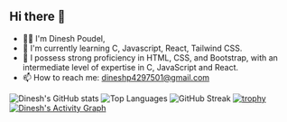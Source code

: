 ## Hi there 👋<br>
- 🙋🏾 I'm Dinesh Poudel, <br>
- 🌱 I'm currently learning C, Javascript, React, Tailwind CSS. <br>
- 🔭 I possess strong proficiency in HTML, CSS, and Bootstrap, with an intermediate level of expertise in C, JavaScript and React.
- 📫 How to reach me: dineshp4297501@gmail.com <br>

![Dinesh's GitHub stats](https://github-readme-stats.vercel.app/api?username=dineshpoudel&show_icons=true&theme=radical)
![Top Languages](https://github-readme-stats.vercel.app/api/top-langs/?username=dineshpoudel&layout=compact&theme=radical)
![GitHub Streak](https://streak-stats.demolab.com/?user=dineshpoudel&theme=radical)
[![trophy](https://github-profile-trophy.vercel.app/?username=dineshpoudel&theme=onedark)](https://github.com/ryo-ma/github-profile-trophy)
[![Dinesh's Activity Graph](https://github-readme-activity-graph.cyclic.app/graph?username=dineshpoudel&theme=react-dark)](https://github.com/Ashutosh00710/github-readme-activity-graph)

<!--
**dinesh13p/dinesh13p** is a ✨ _special_ ✨ repository because its `README.md` (this file) appears on your GitHub profile.

Here are some ideas to get you started:

- 🔭 I’m currently working on ...
- 🌱 I’m currently learning ...
- 👯 I’m looking to collaborate on ...
- 🤔 I’m looking for help with ...
- 💬 Ask me about ...
- 📫 How to reach me: ...
- 😄 Pronouns: ...
- ⚡ Fun fact: ...
-->
